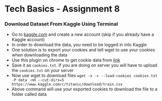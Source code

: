 # Tech Basics - Assignment 8

### Download Dataset From Kaggle Using Terminal

* Go to [kaggle.com](https://www.kaggle.com/) and create a new account (skip if you already have a Kaggle account)
* In order to download the data, you need to be logged in into Kaggle
* One solution is to export your cookies and tell wget to use your cookies when downloading the data
* Use this plugin on chrome to get cookie data from  [link](https://chrome.google.com/webstore/detail/cookietxt-export/lopabhfecdfhgogdbojmaicoicjekelh)
* Save it as `cookies.txt`. If you are doing on server you will have to upload the `cookies.txt` on your server
* Now use wget to download files
`wget -x -c --load-cookies cookies.txt -P data -nH --cut-dirs=5 https://www.kaggle.com/c/titanic/download/train.csv
`
* Above command will use your exported cookies to download the file to a folder called data
